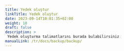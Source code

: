 ```yaml
---
title: Yedek oluştur
linkTitle: Yedek oluştur
date: 2023-09-14T10:01:35+02:00
weight: 10
draft: false
description: >
 Yedek oluşturma talimatlarını burada bulabilirsiniz
manualLink: /tr/docs/backup/backup/
---
```

<script>
  window.location.href = "/tr/docs/backup/backup/";
</script>
